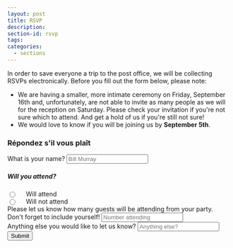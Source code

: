 ```yaml
---
layout: post
title: RSVP
description: 
section-id: rsvp
tags:
categories:
  - sections
---
```


In order to save everyone a trip to the post office, we will be collecting RSVPs electronically. Before you fill out the form below, please note:

  + We are having a smaller, more intimate ceremony on Friday, September 16th and, unfortunately, are not able to invite as many people as we will for the reception on Saturday. Please check your invitation if you're not sure which to attend. And get a hold of us if you're still not sure!  
  + We would love to know if you will be joining us by **September 5th**. 

<form id="rsvpForm" action="" method="POST" target="no-target">
  <h3>Répondez s'il vous plaît</h3>
  <p id="input-feedback"></p>
  <div class="row">
    <label for="guestName">What is your name?</label>
    <input type="text" name="guest-name" placeholder="Bill Murray" id="guestName" class="full-width-input">
  </div>
  <div class="row">
    <h5>Will you attend?</h5>
    <div class="twelve columns radio-side">
      <input class="" type="radio" id="rsvpAttend" name="rsvp" value="Will attend">
      <label for="rsvpAttend">Will attend</label>
    </div>
    <div class="twelve columns radio-side">
      <input class="" type="radio" id="rsvpNotAttend" name="rsvp" value="Will not attend">
      <label for="rsvpNotAttend">Will not attend</label>
    </div>
  </div>
  <div class="row">
    <label for="numberAttending">Please let us know how many guests will be attending from your party. Don't forget to include yourself!</label>
    <input type="text" name="number-attending" placeholder="Number attending" id="numberAttending" class="full-width-input">
  </div>
  <div class="row">
    <label for="anythingElse">Anything else you would like to let us know?</label>
    <input type="text" name="anything-else" id="anythingElse" placeholder="Anything else?" class="full-width-input">
  </div>
  <input type="submit" value="Submit">
</form>

<iframe src="" id="no-target" name="no-target" style="visibility:hidden; height: 0; width: 0;"></iframe>
